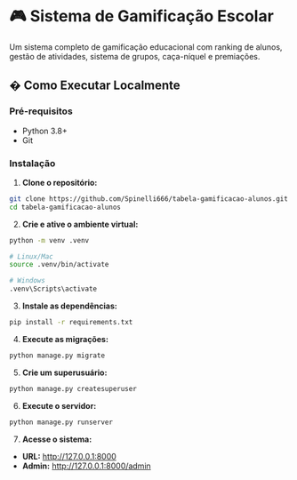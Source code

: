 # 🎮 Sistema de Gamificação Escolar

Um sistema completo de gamificação educacional com ranking de alunos, gestão de atividades, sistema de grupos, caça-níquel e premiações.

## �️ Como Executar Localmente

### Pré-requisitos
- Python 3.8+
- Git

### Instalação

1. **Clone o repositório:**
```bash
git clone https://github.com/Spinelli666/tabela-gamificacao-alunos.git
cd tabela-gamificacao-alunos
```

2. **Crie e ative o ambiente virtual:**
```bash
python -m venv .venv

# Linux/Mac
source .venv/bin/activate

# Windows
.venv\Scripts\activate
```

3. **Instale as dependências:**
```bash
pip install -r requirements.txt
```

4. **Execute as migrações:**
```bash
python manage.py migrate
```

5. **Crie um superusuário:**
```bash
python manage.py createsuperuser
```

6. **Execute o servidor:**
```bash
python manage.py runserver
```

7. **Acesse o sistema:**
- **URL:** http://127.0.0.1:8000
- **Admin:** http://127.0.0.1:8000/admin

